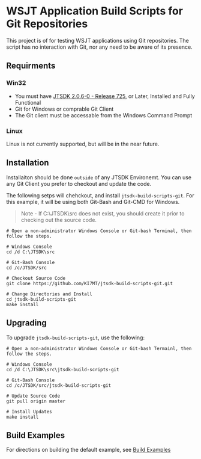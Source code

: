 # WSJT Application Build Scripts for Git Repositories
This project is of for testing WSJT applications using Git repositories. The
script has no interaction with Git, nor any need to be aware of its presence.

## Requirments

### **Win32**
* You must have [JTSDK 2.0.6-0 - Release 725](https://sourceforge.net/projects/jtsdk/files/win32/2.0.0/), or Later, 
Installed and Fully Functional
* Git for Windows or comprable Git Client
* The Git client must be accessable from the Windows Command Prompt

### **Linux**
Linux is not currently supported, but will be in the near future.

## Installation
Installaiton should be done `outside` of any JTSDK Environemt. You can use
any Git Client you prefer to checkout and update the code.

The following setps will chehckout, and install `jtsdk-build-scripts-git`. For
this example, it will be using both Git-Bash and Git-CMD for Windows.

> Note - If C:\JTSDK\src does not exist, you should create it prior to
checking out the source code.
```
# Open a non-administrator Windows Console or Git-bash Terminal, then follow the steps.

# Windows Console
cd /d C:\JTSDK\src

# Git-Bash Console
cd /c/JTSDK/src

# Checkout Source Code
git clone https://github.com/KI7MT/jtsdk-build-scripts-git.git

# Change Directories and Install
cd jtsdk-build-scripts-git
make install
```

## Upgrading
To upgrade `jtsdk-build-scripts-git`, use the following:
```
# Open a non-administrator Windows Console or Git-bash Termainl, then follow the steps.

# Windows Console
cd /d C:\JTSDK\src\jtsdk-build-scripts-git

# Git-Bash Console
cd /c/JTSDK/src/jtsdk-build-scripts-git

# Update Source Code
git pull origin master

# Install Updates
make install
```

## Build Examples
For directions on building the default example, see [Build Examples](https://github.com/KI7MT/jtsdk-build-scripts-git/blob/master/docs/wsjtx-git-build.md)

